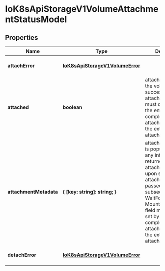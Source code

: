 # IoK8sApiStorageV1VolumeAttachmentStatusModel

## Properties

Name | Type | Description | Notes
------------ | ------------- | ------------- | -------------
**attachError** | [**IoK8sApiStorageV1VolumeError**](IoK8sApiStorageV1VolumeError.md) |  | [optional] [default to undefined]
**attached** | **boolean** | attached indicates the volume is successfully attached. This field must only be set by the entity completing the attach operation, i.e. the external-attacher. | [default to undefined]
**attachmentMetadata** | **{ [key: string]: string; }** | attachmentMetadata is populated with any information returned by the attach operation, upon successful attach, that must be passed into subsequent WaitForAttach or Mount calls. This field must only be set by the entity completing the attach operation, i.e. the external-attacher. | [optional] [default to undefined]
**detachError** | [**IoK8sApiStorageV1VolumeError**](IoK8sApiStorageV1VolumeError.md) |  | [optional] [default to undefined]


